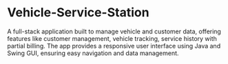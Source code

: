 # Vehicle-Service-Station
A full-stack application built to manage vehicle and customer data, offering features like customer management, vehicle tracking, service history with partial billing. The app provides a responsive user interface using Java and Swing GUI, ensuring easy navigation and data management.
